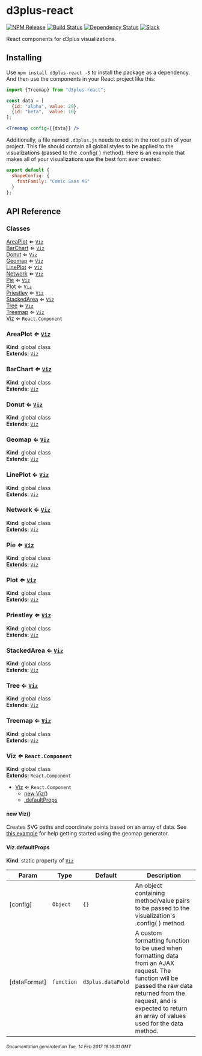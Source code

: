 # d3plus-react

[![NPM Release](http://img.shields.io/npm/v/d3plus-react.svg?style=flat)](https://www.npmjs.org/package/d3plus-react)
[![Build Status](https://travis-ci.org/d3plus/d3plus-react.svg?branch=master)](https://travis-ci.org/d3plus/d3plus-react)
[![Dependency Status](http://img.shields.io/david/d3plus/d3plus-react.svg?style=flat)](https://david-dm.org/d3plus/d3plus-react)
[![Slack](https://img.shields.io/badge/Slack-Click%20to%20Join!-green.svg?style=social)](https://goo.gl/forms/ynrKdvusekAwRMPf2)

React components for d3plus visualizations.

## Installing

Use `npm install d3plus-react -S` to install the package as a dependency. And then use the components in your React project like this:

```jsx
import {Treemap} from "d3plus-react";

const data = [
  {id: "alpha", value: 29},
  {id: "beta",  value: 10}
];

<Treemap config={{data}} />
```

Additionally, a file named `.d3plus.js` needs to exist in the root path of your project. This file should contain all global styles to be applied to the visualizations (passed to the .config( ) method). Here is an example that makes all of your visualizations use the best font ever created:
```js
export default {
  shapeConfig: {
    fontFamily: "Comic Sans MS"
  }
};
```

## API Reference
### Classes

<dl>
<dt><a href="#AreaPlot">AreaPlot</a> ⇐ <code><a href="#Viz">Viz</a></code></dt>
<dd></dd>
<dt><a href="#BarChart">BarChart</a> ⇐ <code><a href="#Viz">Viz</a></code></dt>
<dd></dd>
<dt><a href="#Donut">Donut</a> ⇐ <code><a href="#Viz">Viz</a></code></dt>
<dd></dd>
<dt><a href="#Geomap">Geomap</a> ⇐ <code><a href="#Viz">Viz</a></code></dt>
<dd></dd>
<dt><a href="#LinePlot">LinePlot</a> ⇐ <code><a href="#Viz">Viz</a></code></dt>
<dd></dd>
<dt><a href="#Network">Network</a> ⇐ <code><a href="#Viz">Viz</a></code></dt>
<dd></dd>
<dt><a href="#Pie">Pie</a> ⇐ <code><a href="#Viz">Viz</a></code></dt>
<dd></dd>
<dt><a href="#Plot">Plot</a> ⇐ <code><a href="#Viz">Viz</a></code></dt>
<dd></dd>
<dt><a href="#Priestley">Priestley</a> ⇐ <code><a href="#Viz">Viz</a></code></dt>
<dd></dd>
<dt><a href="#StackedArea">StackedArea</a> ⇐ <code><a href="#Viz">Viz</a></code></dt>
<dd></dd>
<dt><a href="#Tree">Tree</a> ⇐ <code><a href="#Viz">Viz</a></code></dt>
<dd></dd>
<dt><a href="#Treemap">Treemap</a> ⇐ <code><a href="#Viz">Viz</a></code></dt>
<dd></dd>
<dt><a href="#Viz">Viz</a> ⇐ <code>React.Component</code></dt>
<dd></dd>
</dl>

<a name="AreaPlot"></a>

### AreaPlot ⇐ <code>[Viz](#Viz)</code>
**Kind**: global class  
**Extends:** <code>[Viz](#Viz)</code>  
<a name="BarChart"></a>

### BarChart ⇐ <code>[Viz](#Viz)</code>
**Kind**: global class  
**Extends:** <code>[Viz](#Viz)</code>  
<a name="Donut"></a>

### Donut ⇐ <code>[Viz](#Viz)</code>
**Kind**: global class  
**Extends:** <code>[Viz](#Viz)</code>  
<a name="Geomap"></a>

### Geomap ⇐ <code>[Viz](#Viz)</code>
**Kind**: global class  
**Extends:** <code>[Viz](#Viz)</code>  
<a name="LinePlot"></a>

### LinePlot ⇐ <code>[Viz](#Viz)</code>
**Kind**: global class  
**Extends:** <code>[Viz](#Viz)</code>  
<a name="Network"></a>

### Network ⇐ <code>[Viz](#Viz)</code>
**Kind**: global class  
**Extends:** <code>[Viz](#Viz)</code>  
<a name="Pie"></a>

### Pie ⇐ <code>[Viz](#Viz)</code>
**Kind**: global class  
**Extends:** <code>[Viz](#Viz)</code>  
<a name="Plot"></a>

### Plot ⇐ <code>[Viz](#Viz)</code>
**Kind**: global class  
**Extends:** <code>[Viz](#Viz)</code>  
<a name="Priestley"></a>

### Priestley ⇐ <code>[Viz](#Viz)</code>
**Kind**: global class  
**Extends:** <code>[Viz](#Viz)</code>  
<a name="StackedArea"></a>

### StackedArea ⇐ <code>[Viz](#Viz)</code>
**Kind**: global class  
**Extends:** <code>[Viz](#Viz)</code>  
<a name="Tree"></a>

### Tree ⇐ <code>[Viz](#Viz)</code>
**Kind**: global class  
**Extends:** <code>[Viz](#Viz)</code>  
<a name="Treemap"></a>

### Treemap ⇐ <code>[Viz](#Viz)</code>
**Kind**: global class  
**Extends:** <code>[Viz](#Viz)</code>  
<a name="Viz"></a>

### Viz ⇐ <code>React.Component</code>
**Kind**: global class  
**Extends:** <code>React.Component</code>  

* [Viz](#Viz) ⇐ <code>React.Component</code>
    * [new Viz()](#new_Viz_new)
    * [.defaultProps](#Viz.defaultProps)

<a name="new_Viz_new"></a>

#### new Viz()
Creates SVG paths and coordinate points based on an array of data. See [this example](https://d3plus.org/examples/d3plus-geomap/getting-started/) for help getting started using the geomap generator.

<a name="Viz.defaultProps"></a>

#### Viz.defaultProps
**Kind**: static property of <code>[Viz](#Viz)</code>  

| Param | Type | Default | Description |
| --- | --- | --- | --- |
| [config] | <code>Object</code> | <code>{}</code> | An object containing method/value pairs to be passed to the visualization's .config( ) method. |
| [dataFormat] | <code>function</code> | <code>d3plus.dataFold</code> | A custom formatting function to be used when formatting data from an AJAX request. The function will be passed the raw data returned from the request, and is expected to return an array of values used for the data method. |



###### <sub>Documentation generated on Tue, 14 Feb 2017 18:16:31 GMT</sub>
